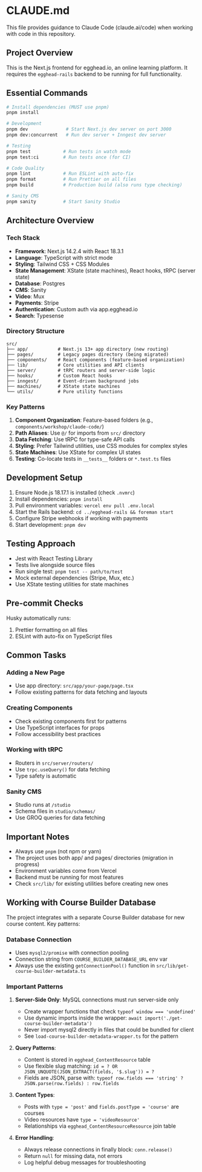 # CLAUDE.md

This file provides guidance to Claude Code (claude.ai/code) when working with code in this repository.

## Project Overview

This is the Next.js frontend for egghead.io, an online learning platform. It requires the `egghead-rails` backend to be running for full functionality.

## Essential Commands

```bash
# Install dependencies (MUST use pnpm)
pnpm install

# Development
pnpm dev              # Start Next.js dev server on port 3000
pnpm dev:concurrent   # Run dev server + Inngest dev server

# Testing
pnpm test            # Run tests in watch mode
pnpm test:ci         # Run tests once (for CI)

# Code Quality
pnpm lint            # Run ESLint with auto-fix
pnpm format          # Run Prettier on all files
pnpm build           # Production build (also runs type checking)

# Sanity CMS
pnpm sanity          # Start Sanity Studio
```

## Architecture Overview

### Tech Stack

- **Framework**: Next.js 14.2.4 with React 18.3.1
- **Language**: TypeScript with strict mode
- **Styling**: Tailwind CSS + CSS Modules
- **State Management**: XState (state machines), React hooks, tRPC (server state)
- **Database**: Postgres
- **CMS**: Sanity
- **Video**: Mux
- **Payments**: Stripe
- **Authentication**: Custom auth via app.egghead.io
- **Search**: Typesense

### Directory Structure

```
src/
├── app/           # Next.js 13+ app directory (new routing)
├── pages/         # Legacy pages directory (being migrated)
├── components/    # React components (feature-based organization)
├── lib/           # Core utilities and API clients
├── server/        # tRPC routers and server-side logic
├── hooks/         # Custom React hooks
├── inngest/       # Event-driven background jobs
├── machines/      # XState state machines
└── utils/         # Pure utility functions
```

### Key Patterns

1. **Component Organization**: Feature-based folders (e.g., `components/workshop/claude-code/`)
2. **Path Aliases**: Use `@/` for imports from `src/` directory
3. **Data Fetching**: Use tRPC for type-safe API calls
4. **Styling**: Prefer Tailwind utilities, use CSS modules for complex styles
5. **State Machines**: Use XState for complex UI states
6. **Testing**: Co-locate tests in `__tests__` folders or `*.test.ts` files

## Development Setup

1. Ensure Node.js 18.17.1 is installed (check `.nvmrc`)
2. Install dependencies: `pnpm install`
3. Pull environment variables: `vercel env pull .env.local`
4. Start the Rails backend: `cd ../egghead-rails && foreman start`
5. Configure Stripe webhooks if working with payments
6. Start development: `pnpm dev`

## Testing Approach

- Jest with React Testing Library
- Tests live alongside source files
- Run single test: `pnpm test -- path/to/test`
- Mock external dependencies (Stripe, Mux, etc.)
- Use XState testing utilities for state machines

## Pre-commit Checks

Husky automatically runs:

1. Prettier formatting on all files
2. ESLint with auto-fix on TypeScript files

## Common Tasks

### Adding a New Page

- Use app directory: `src/app/your-page/page.tsx`
- Follow existing patterns for data fetching and layouts

### Creating Components

- Check existing components first for patterns
- Use TypeScript interfaces for props
- Follow accessibility best practices

### Working with tRPC

- Routers in `src/server/routers/`
- Use `trpc.useQuery()` for data fetching
- Type safety is automatic

### Sanity CMS

- Studio runs at `/studio`
- Schema files in `studio/schemas/`
- Use GROQ queries for data fetching

## Important Notes

- Always use `pnpm` (not npm or yarn)
- The project uses both app/ and pages/ directories (migration in progress)
- Environment variables come from Vercel
- Backend must be running for most features
- Check `src/lib/` for existing utilities before creating new ones

## Working with Course Builder Database

The project integrates with a separate Course Builder database for new course content. Key patterns:

### Database Connection

- Uses `mysql2/promise` with connection pooling
- Connection string from `COURSE_BUILDER_DATABASE_URL` env var
- Always use the existing `getConnectionPool()` function in `src/lib/get-course-builder-metadata.ts`

### Important Patterns

1. **Server-Side Only**: MySQL connections must run server-side only

   - Create wrapper functions that check `typeof window === 'undefined'`
   - Use dynamic imports inside the wrapper: `await import('./get-course-builder-metadata')`
   - Never import mysql2 directly in files that could be bundled for client
   - See `load-course-builder-metadata-wrapper.ts` for the pattern

2. **Query Patterns**:

   - Content is stored in `egghead_ContentResource` table
   - Use flexible slug matching: `id = ? OR JSON_UNQUOTE(JSON_EXTRACT(fields, '$.slug')) = ?`
   - Fields are JSON, parse with: `typeof row.fields === 'string' ? JSON.parse(row.fields) : row.fields`

3. **Content Types**:

   - Posts with `type = 'post'` and `fields.postType = 'course'` are courses
   - Video resources have `type = 'videoResource'`
   - Relationships via `egghead_ContentResourceResource` join table

4. **Error Handling**:
   - Always release connections in finally block: `conn.release()`
   - Return `null` for missing data, not errors
   - Log helpful debug messages for troubleshooting
